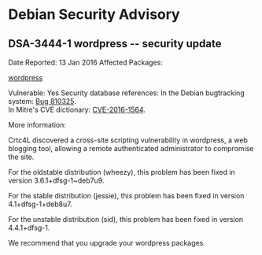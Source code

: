 
Debian Security Advisory
========================


DSA-3444-1 wordpress -- security update
---------------------------------------



Date Reported:
13 Jan 2016
Affected Packages:

[wordpress](https://packages.debian.org/src:wordpress)

Vulnerable:
Yes
Security database references:
In the Debian bugtracking system: [Bug 810325](https://bugs.debian.org/cgi-bin/bugreport.cgi?bug=810325).  
In Mitre's CVE dictionary: [CVE-2016-1564](https://security-tracker.debian.org/tracker/CVE-2016-1564).  

More information:

Crtc4L discovered a cross-site scripting vulnerability in wordpress, a
web blogging tool, allowing a remote authenticated administrator to
compromise the site.


For the oldstable distribution (wheezy), this problem has been fixed
in version 3.6.1+dfsg-1~deb7u9.


For the stable distribution (jessie), this problem has been fixed in
version 4.1+dfsg-1+deb8u7.


For the unstable distribution (sid), this problem has been fixed in
version 4.4.1+dfsg-1.


We recommend that you upgrade your wordpress packages.





